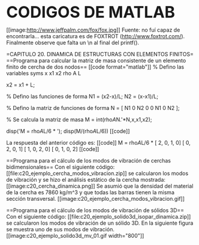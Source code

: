 **<span style="font-size: 300%">CODIGOS DE MATLAB</span>**

[[image:http://www.jeffpalm.com/fox/fox.jpg]]
Fuente: no fuí capaz de encontrarla... esta caricatura es de FOXTROT (http://www.foxtrot.com/). Finalmente observe que falta un \n al final del printf().


=CAPITULO 20. DINAMICA DE ESTRUCTURAS CON ELEMENTOS FINITOS=
==Programa para calcular la matriz de masa consistente de un elemento finito de cercha de dos nodos==
[[code format="matlab"]]
% Defino las variables
syms x x1 x2 rho A L

x2 = x1 + L;

% Defino las funciones de forma
N1 = (x2-x)/L;
N2 = (x-x1)/L;

% Defino la matriz de funciones de forma
N = [ N1 0  N2 0
      0  N1 0  N2 ];

% Se calcula la matriz de masa
M = int(rho*A*N.'*N,x,x1,x2);

disp('M = rho*A*L/6 * ');
disp(M/(rho*A*L/6))
[[code]]

La respuesta del anterior código es:
[[code]]
M = rho*A*L/6 * 
  [ 2, 0, 1, 0]
  [ 0, 2, 0, 1]
  [ 1, 0, 2, 0]
  [ 0, 1, 0, 2]
[[code]]

==Programa para el cálculo de los modos de vibración de cerchas bidimensionales==
Con el siguiente código: [[file:c20_ejemplo_cercha_modos_vibracion.zip]] se calcularon los modos de vibración y se hizo el análisis estático de la cercha mostrada:
[[image:c20_cercha_dinamica.png]]
Se asumió que la densidad del material de la cercha es 7860 kg/m^3 y que todas las barras tienen la misma sección transversal.
[[image:c20_ejemplo_cercha_modos_vibracion.gif]]

==Programa para el cálculo de los modos de vibración de sólidos 3D==
Con el siguiente código: [[file:c20_ejemplo_solido3d_isopar_dinamica.zip]] se calcularon los modos de vibración de un sólido 3D. En la siguiente figura se muestra uno de sus modos de vibración.
[[image:c20_ejemplo_solido3d_mv_01.gif width="800"]]